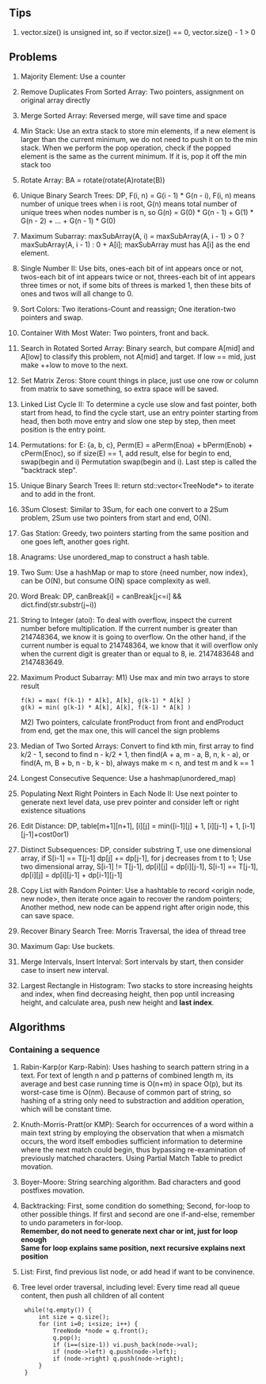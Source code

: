 ## Tips

1. vector.size() is unsigned int, so if vector.size() == 0, vector.size() - 1 > 0

## Problems

1. Majority Element: Use a counter
2. Remove Duplicates From Sorted Array: Two pointers, assignment on original array directly
3. Merge Sorted Array: Reversed merge, will save time and space
4. Min Stack: Use an extra stack to store min elements, if a new element is larger than the current minimum, we do not need to push it on to the min stack. When we perform the pop operation, check if the popped element is the same as the current minimum. If it is, pop it off the min stack too
5. Rotate Array: BA = rotate(rotate(A)rotate(B))
6. Unique Binary Search Trees: DP, F(i, n) = G(i - 1) * G(n - i), F(i, n) means number of unique trees when i is root, G(n) means total number of unique trees when nodes number is n, so G(n) = G(0) * G(n - 1) + G(1) * G(n - 2) + ... + G(n - 1) * G(0)
7. Maximum Subarray: maxSubArray(A, i) = maxSubArray(A, i - 1) > 0 ? maxSubArray(A, i - 1) : 0 + A[i]; maxSubArray must has A[i] as the end element.
8. Single Number II: Use bits, ones-each bit of int appears once or not, twos-each bit of int appears twice or not, threes-each bit of int appears three times or not, if some bits of threes is marked 1, then these bits of ones and twos will all change to 0.
9. Sort Colors: Two iterations-Count and reassign; One iteration-two pointers and swap.
10. Container With Most Water: Two pointers, front and back.
11. Search in Rotated Sorted Array: Binary search, but compare A[mid] and A[low] to classify this problem, not A[mid] and target. If low == mid, just make ++low to move to the next.
12. Set Matrix Zeros: Store count things in place, just use one row or column from matrix to save something, so extra space will be saved.
13. Linked List Cycle II: To determine a cycle use slow and fast pointer, both start from head, to find the cycle start, use an entry pointer starting from head, then both move entry and slow one step by step, then meet position is the entry point.
14. Permutations: for E: {a, b, c}, Perm(E) = aPerm(Enoa) + bPerm(Enob) + cPerm(Enoc), so if size(E) == 1, add result, else for begin to end, swap(begin and i) Permutation swap(begin and i). Last step is called the "backtrack step".
15. Unique Binary Search Trees II: return std::vector<TreeNode*> to iterate and to add in the front.
16. 3Sum Closest: Similar to 3Sum, for each one convert to a 2Sum problem, 2Sum use two pointers from start and end, O(N).
17. Gas Station: Greedy, two pointers starting from the same position and one goes left, another goes right.
18. Anagrams: Use unordered_map to construct a hash table.
19. Two Sum: Use a hashMap or map to store {need number, now index}, can be O(N), but consume O(N) space complexity as well.
20. Word Break: DP, canBreak[i] = canBreak[j<=i] && dict.find(str.substr(j~i))
21. String to Integer (atoi): To deal with overflow, inspect the current number before multiplication. If the current number is greater than 214748364, we know it is going to overflow. On the other hand, if the current number is equal to 214748364, we know that it will overflow only when the current digit is greater than or equal to 8, ie. 2147483648 and 2147483649.
22. Maximum Product Subarray: M1) Use max and min two arrays to store result
		
		f(k) = max( f(k-1) * A[k], A[k], g(k-1) * A[k] )
		g(k) = min( g(k-1) * A[k], A[k], f(k-1) * A[k] )
		
	M2) Two pointers, calculate frontProduct from front and endProduct from end, get the max one, this will cancel the sign problems
23. Median of Two Sorted Arrays: Convert to find kth min, first array to find k/2 - 1, second to find n - k/2 + 1, then find(A + a, m - a, B, n, k - a), or find(A, m, B + b, n - b, k - b), always make m < n, and test m and k == 1
24. Longest Consecutive Sequence: Use a hashmap(unordered_map)
25. Populating Next Right Pointers in Each Node II: Use next pointer to generate next level data, use prev pointer and consider left or right existence situations
26. Edit Distance: DP, table[m+1][n+1], [i][j] = min([i-1][j] + 1, [i][j-1] + 1, [i-1][j-1]+cost0or1)
27. Distinct Subsequences: DP, consider substring T, use one dimensional array, if S[i-1] == T[j-1] dp[j] += dp[j-1], for j decreases from t to 1; Use two dimensional array, S[i-1] != T[j-1], dp[i][j] = dp[i][j-1], S[i-1] == T[j-1], dp[i][j] = dp[i][j-1] + dp[i-1][j-1]
28. Copy List with Random Pointer: Use a hashtable to record <origin node, new node>, then iterate once again to recover the random pointers; Another method, new node can be append right after origin node, this can save space.
29. Recover Binary Search Tree: Morris Traversal, the idea of thread tree
30. Maximum Gap: Use buckets.
31. Merge Intervals, Insert Interval: Sort intervals by start, then consider case to insert new interval.
32. Largest Rectangle in Histogram: Two stacks to store increasing heights and index, when find decreasing height, then pop until increasing height, and calculate area, push new height and **last index**.

## Algorithms

### Containing a sequence

1. Rabin-Karp(or Karp-Rabin): Uses hashing to search pattern string in a text. For text of length n and p patterns of combined length m, its average and best case running time is O(n+m) in space O(p), but its worst-case time is O(nm). Because of common part of string, so hashing of a string only need to substraction and addition operation, which will be constant time.
2. Knuth-Morris-Pratt(or KMP): Search for occurrences of a word within a main text string by employing the observation that when a mismatch occurs, the word itself embodies sufficient information to determine where the next match could begin, thus bypassing re-examination of previously matched characters. Using Partial Match Table to predict movation.
3. Boyer-Moore: String searching algorithm. Bad characters and good postfixes movation.
4. Backtracking: First, some condition do something; Second, for-loop to other possible things. If first and second are one if-and-else, remember to undo parameters in for-loop.  
**Remember, do not need to generate next char or int, just for loop enough**  
**Same for loop explains same position, next recursive explains next position**
5. List: First, find previous list node, or add head if want to be convinence.
6. Tree level order traversal, including level: Every time read all queue content, then push all children of all content

    	while(!q.empty()) {
        	int size = q.size();
        	for (int i=0; i<size; i++) {
            	TreeNode *node = q.front();
            	q.pop();
            	if (i==(size-1)) vi.push_back(node->val);
            	if (node->left) q.push(node->left);
            	if (node->right) q.push(node->right);
        	}
    	}
